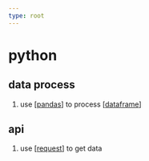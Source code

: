 ```yaml
---
type: root 
---
```

# python

## data process
1. use [[pandas]] to process [[dataframe]]

## api 
1. use [[request]] to get data

[//begin]: # "Autogenerated link references for markdown compatibility"
[pandas]: pandas "pandas"
[dataframe]: dataframe "dataframe"
[request]: request "request"
[//end]: # "Autogenerated link references"